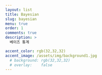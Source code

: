 ```yaml
---
layout: list
title: Bayesian
slug: bayesian
menu: true
order: 1
comments: true
description: >
  베이즈 통계

accent_color: rgb(32,32,32)
accent_image: /assets/img/background1.jpg
  # background: rgb(32,32,32)
  # overlay:    false
---
```


